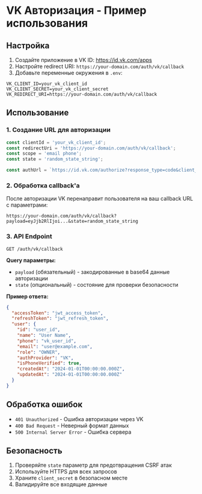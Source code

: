 # VK Авторизация - Пример использования

## Настройка

1. Создайте приложение в VK ID: https://id.vk.com/apps
2. Настройте redirect URI: `https://your-domain.com/auth/vk/callback`
3. Добавьте переменные окружения в `.env`:

```env
VK_CLIENT_ID=your_vk_client_id
VK_CLIENT_SECRET=your_vk_client_secret
VK_REDIRECT_URI=https://your-domain.com/auth/vk/callback
```

## Использование

### 1. Создание URL для авторизации

```javascript
const clientId = 'your_vk_client_id';
const redirectUri = 'https://your-domain.com/auth/vk/callback';
const scope = 'email phone';
const state = 'random_state_string';

const authUrl = `https://id.vk.com/authorize?response_type=code&client_id=${clientId}&scope=${scope}&redirect_uri=${encodeURIComponent(redirectUri)}&state=${state}`;
```

### 2. Обработка callback'а

После авторизации VK перенаправит пользователя на ваш callback URL с параметрами:

```
https://your-domain.com/auth/vk/callback?payload=eyJjb2RlIjoi...&state=random_state_string
```

### 3. API Endpoint

```
GET /auth/vk/callback
```

**Query параметры:**
- `payload` (обязательный) - закодированные в base64 данные авторизации
- `state` (опциональный) - состояние для проверки безопасности

**Пример ответа:**
```json
{
  "accessToken": "jwt_access_token",
  "refreshToken": "jwt_refresh_token",
  "user": {
    "id": "user_id",
    "name": "User Name",
    "phone": "vk_user_id",
    "email": "user@example.com",
    "role": "OWNER",
    "authProvider": "VK",
    "isPhoneVerified": true,
    "createdAt": "2024-01-01T00:00:00.000Z",
    "updatedAt": "2024-01-01T00:00:00.000Z"
  }
}
```

## Обработка ошибок

- `401 Unauthorized` - Ошибка авторизации через VK
- `400 Bad Request` - Неверный формат данных
- `500 Internal Server Error` - Ошибка сервера

## Безопасность

1. Проверяйте `state` параметр для предотвращения CSRF атак
2. Используйте HTTPS для всех запросов
3. Храните `client_secret` в безопасном месте
4. Валидируйте все входящие данные 
